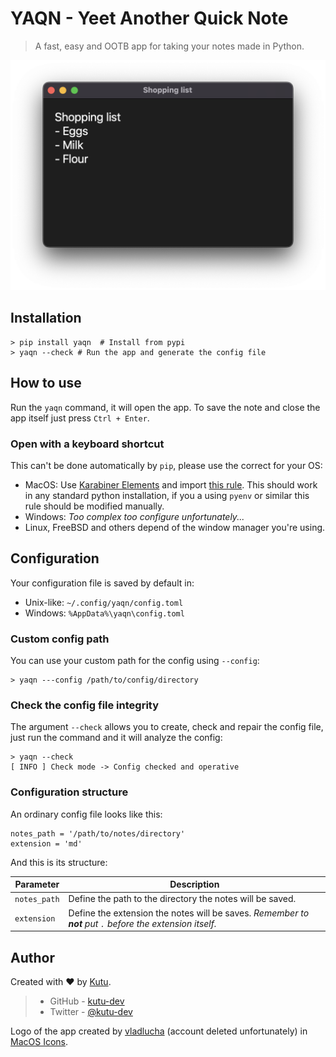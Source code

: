 # YAQN - Yeet Another Quick Note
> A fast, easy and OOTB app for taking your notes made in Python.

<img src="./assets/screenshots/app.png" alt="Screenshot of the app" width=542>

## Installation
```
> pip install yaqn  # Install from pypi
> yaqn --check # Run the app and generate the config file
```

## How to use
Run the `yaqn` command, it will open the app. To save the note and close the app itself just press `Ctrl + Enter`.

### Open with a keyboard shortcut
This can't be done automatically by `pip`, please use the correct for your OS:
- MacOS: Use [Karabiner Elements](https://karabiner-elements.pqrs.org/) and import [this rule](https://github.com/kutu-dev/yaqn/tree/master/assets/karabiner-rules/open-yaqn.json). This should work in any standard python installation, if you a using `pyenv` or similar this rule should be modified manually.
- Windows: _Too complex too configure unfortunately..._
- Linux, FreeBSD and others depend of the window manager you're using.

## Configuration
Your configuration file is saved by default in:
- Unix-like: `~/.config/yaqn/config.toml`
- Windows: `%AppData%\yaqn\config.toml`

### Custom config path
You can use your custom path for the config using `--config`:
```
> yaqn ---config /path/to/config/directory
```
### Check the config file integrity
The argument `--check` allows you to create, check and repair the config file, just run the command and it will analyze the config:
```
> yaqn --check
[ INFO ] Check mode -> Config checked and operative
```

### Configuration structure
An ordinary config file looks like this:
```
notes_path = '/path/to/notes/directory'
extension = 'md'
```
And this is its structure:

| Parameter | Description |
| --- | --- |
| `notes_path` | Define the path to the directory the notes will be saved. |
| `extension` | Define the extension the notes will be saves. _Remember to **not** put `.` before the extension itself._ |

## Author

Created with :heart: by [Kutu](https://kutu-dev.github.io/).
> - GitHub - [kutu-dev](https://github.com/kutu-dev)
> - Twitter - [@kutu-dev](https://twitter.com/kutu_dev)

Logo of the app created by [vladlucha](https://macosicons.com/#/u/vladlucha) (account deleted unfortunately) in [MacOS Icons](https://macosicons.com/#/).